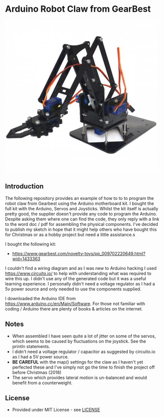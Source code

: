 # Arduino Robot Claw from GearBest

![](images/claw.jpeg)

## Introduction

The following repository provides an example of how to to to program the robot claw from Gearbest using the Arduino motherboard kit. I bought the full kit with the Arduino, Servos and Joysticks. Whilst the kit itself is actually pretty good, the supplier doesn't provide any code to program the Arduino. Despite asking them where one can find the code, they only reply with a link to the word doc / pdf for assembling the physical components. I've decided to publish my sketch in hope that it might help others who have bought this for Christmas or as a hobby project but need a little assistance.s

I bought the following kit:

- https://www.gearbest.com/novelty-toys/pp_009702220649.html?wid=1433363

I couldn't find a wiring diagram and as I was new to Arduino hacking I used https://www.circuito.io/ to help with understanding what was required to wire this up. I didn't use any of the generated code but it was a useful learning experience. I personally didn't need a voltage regulator as I had a 5v power source and only needed to use the components supplied.

I downloaded the Arduino IDE from https://www.arduino.cc/en/Main/Software. For those not familiar with coding / Arduino there are plenty of books & articles on the internet.

## Notes
- When assembled I have seen quite a lot of jitter on some of the servos, which seems to be caused by fluctuations on the joystick. See the println statements.
- I didn't need a voltage regulator / capacitor as suggested by circuito.io as I had a 5V power source.
- **BE CAREFUL** with the map() settings for the claw as I haven't yet perfected these and I've simply not go the time to finish the project off before Christmas (2018)
- The servo which provides lateral motion is un-balanced and would benefit from a counterweight.

## License
- Provided under MIT License - see [LICENSE](LICENSE)
